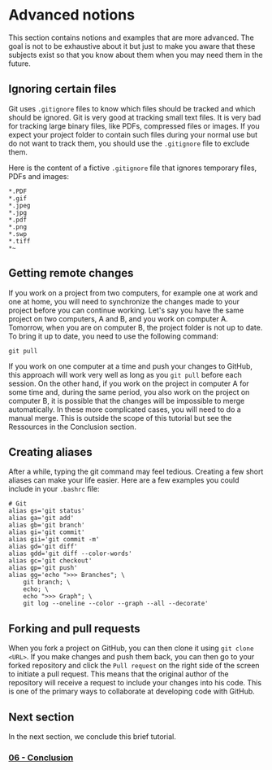 # Advanced notions

This section contains notions and examples that are more advanced. The goal is
not to be exhaustive about it but just to make you aware that these subjects
exist so that you know about them when you may need them in the future.

## Ignoring certain files

Git uses `.gitignore` files to know which files should be tracked and which
should be ignored. Git is very good at tracking small text files. It is very
bad for tracking large binary files, like PDFs, compressed files or images. If
you expect your project folder to contain such files during your normal use but
do not want to track them, you should use the `.gitignore` file to exclude
them.

Here is the content of a fictive `.gitignore` file that ignores temporary
files, PDFs and images:

```
*.PDF
*.gif
*.jpeg
*.jpg
*.pdf
*.png
*.swp
*.tiff
*~
```

## Getting remote changes

If you work on a project from two computers, for example one at work and one at
home, you will need to synchronize the changes made to your project before you
can continue working. Let's say you have the same project on two computers, A
and B, and you work on computer A. Tomorrow, when you are on computer B, the
project folder is not up to date. To bring it up to date, you need to use the
following command:

```
git pull
```

If you work on one computer at a time and push your changes to GitHub, this
approach will work very well as long as you `git pull` before each session. On
the other hand, if you work on the project in computer A for some time and,
during the same period, you also work on the project on computer B, it is
possible that the changes will be impossible to merge automatically. In these
more complicated cases, you will need to do a manual merge. This is outside the
scope of this tutorial but see the Ressources in the Conclusion section.

## Creating aliases

After a while, typing the git command may feel tedious. Creating a few short
aliases can make your life easier. Here are a few examples you could include
in your `.bashrc` file:

```
# Git
alias gs='git status'
alias ga='git add'
alias gb='git branch'
alias gi='git commit'
alias gii='git commit -m'
alias gd='git diff'
alias gdd='git diff --color-words'
alias gc='git checkout'
alias gp='git push'
alias gg='echo ">>> Branches"; \
    git branch; \
    echo; \
    echo ">>> Graph"; \
    git log --oneline --color --graph --all --decorate'
```

## Forking and pull requests

When you fork a project on GitHub, you can then clone it using `git clone
<URL>`. If you make changes and push them back, you can then go to your forked
repository and click the `Pull request` on the right side of the screen to
initiate a pull request. This means that the original author of the repository
will receive a request to include your changes into his code. This is one of
the primary ways to collaborate at developing code with GitHub.

## Next section

In the next section, we conclude this brief tutorial.

### [06 - Conclusion](06_conclusion.md)

